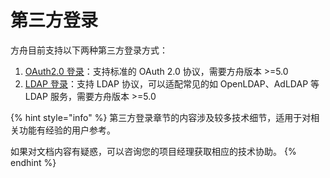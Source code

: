 # 第三方登录

方舟目前支持以下两种第三方登录方式：

1. [OAuth2.0 登录](oauth2.md)：支持标准的 OAuth 2.0 协议，需要方舟版本 &gt;=5.0
2. [LDAP 登录](ldap.md)：支持 LDAP 协议，可以适配常见的如 OpenLDAP、AdLDAP 等 LDAP 服务，需要方舟版本 &gt;=5.0

{% hint style="info" %}
第三方登录章节的内容涉及较多技术细节，适用于对相关功能有经验的用户参考。

如果对文档内容有疑惑，可以咨询您的项目经理获取相应的技术协助。
{% endhint %}

